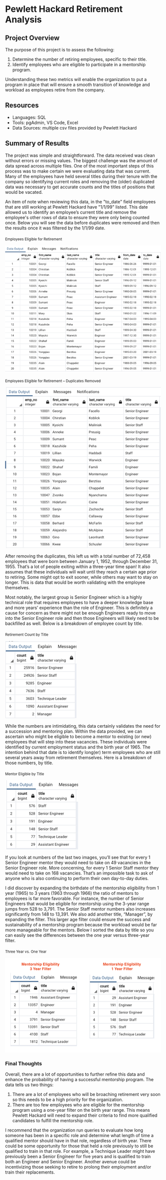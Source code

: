 # Pewlett Hackard Retirement Analysis

## Project Overview
The purpose of this project is to assess the following:
  1.	Determine the number of retiring employees, specific to their title.
  2.	Identify employees who are eligible to participate in a mentorship program.
  
  Understanding these two metrics will enable the organization to put a program in place that will ensure a smooth transition of knowledge and workload as employees retire from the company.

## Resources
  * Languages: SQL
  * Tools: pgAdmin, VS Code, Excel 
  * Data Sources: multiple csv files provided by Pewlett Hackard

## Summary of Results
The project was simple and straightforward. The data received was clean without errors or missing values. The biggest challenge was the amount of data spread across multiple files. One of the most important steps of this process was to make certain we were evaluating data that was current. Many of the employees have held several titles during their tenure with the company so identifying current roles and removing the (older) duplicated data was necessary to get accurate counts and the titles of positions that would be vacated.
 
 An item of note when reviewing this data, in the "to_date" field employees that are still working at Pewlett Hackard have "1/1/99" listed. This date allowed us to identify an employee’s current title and remove the employee's other rows of data to ensure they were only being counted once. Below you will see the data before duplicates were removed and then the results once it was filtered by the 1/1/99 date.

<sub>Employees Eligible for Retirement</sub>

![retirement_titles_original](https://github.com/Kelfang/Pewlett-Hackard-Analysis/blob/main/images/retirement_titles_original.png)


<sub>Employees Eligible for Retirement – Duplicates Removed</sub>

![retirement_titles_dups_removed](https://github.com/Kelfang/Pewlett-Hackard-Analysis/blob/main/images/retirement_titles_dups_removed.png)

After removing the duplicates, this left us with a total number of 72,458 employees that were born between January 1, 1952, through December 31, 1955. That’s a lot of people exiting within a three-year time span! It also assumes that these individuals will wait until they reach a certain age prior to retiring. Some might opt to exit sooner, while others may want to stay on longer. This is data that would be worth validating with the employee themselves. 

Most notably, the largest group is Senior Engineer which is a highly technical role that requires employees to have a deeper knowledge base and more years’ experience than the role of Engineer. This is definitely a cause for concern as there might not be enough Engineers ready to move into the Senior Engineer role and then those Engineers will likely need to be backfilled as well. Below is a breakdown of employee count by title. 

<sub>Retirement Count by Title</sub>

![retirement_count_by_title](https://github.com/Kelfang/Pewlett-Hackard-Analysis/blob/main/images/retirement_count_by_title.png)

While the numbers are intimidating, this data certainly validates the need for a succession and mentoring plan. Within the data provided, we can ascertain who might be eligible to become a mentor to existing (or new) employees that will step into these vacancies. These individuals were identified by current employment status and the birth year of 1965. The intention behind that date is to identify long(er) term employees who are still several years away from retirement themselves. Here is a breakdown of those numbers, by title. 

<sub>Mentor Eligible by Title</sub>

![mentor_eligible_by_title](https://github.com/Kelfang/Pewlett-Hackard-Analysis/blob/main/images/mentor_eligible_by_title.png)

If you look at numbers of the last two images, you’ll see that for every 1 Senior Engineer mentor they would need to take on 49 vacancies in the Senior Engineer role. More concerning, for every 1 Senior Staff mentor they would need to take on 168 vacancies. That’s an impossible task to ask of anyone who is also continuing to perform their own day-to-day duties.

I did discover by expanding the birthdate of the mentorship eligibility from 1 year (1965) to 3 years (1963 through 1966) the ratio of mentors to employees is far more favorable.  For instance, the number of Senior Engineers that would be eligible for mentorship using the 3-year range jumps from 528 to 3,791. The Senior Staff mentor numbers also increases significantly from 148 to 13,391. We also add another title, “Manager”, by expanding the filter. This larger age filter could ensure the success and sustainability of a mentorship program because the workload would be far more manageable for the mentors. Below I sorted the data by title so you can easily see the differences between the one year versus three-year filter.

<sub>Three Year vs. One Year</sub>

![three_vs_one_year_mentor](https://github.com/Kelfang/Pewlett-Hackard-Analysis/blob/main/images/three_vs_one_year_mentor.png)

### Final Thoughts
Overall, there are a lot of opportunities to further refine this data and enhance the probability of having a successful mentorship program. The data tells us two things:

  1.	There are a lot of employees who will be broaching retirement very soon so this needs to be a high priority for the organization.
  2.	There are too few employees who are eligible for the mentorship program using a one-year filter on the birth year range. This means Pewlett Hackard will need to expand their criteria to find more qualified candidates to fulfill the mentorship role. 

I recommend that the organization run queries to evaluate how long someone has been in a specific role and determine what length of time a qualified mentor should have in that role, regardless of birth year. There could be some opportunity for those that held a role previously to still be qualified to train in that role. For example, a Technique Leader might have previously been a Senior Engineer for five years and is qualified to train both an Engineer and Senior Engineer. Another avenue could be incentivizing those seeking to retire to prolong their employment and/or train their replacements.
